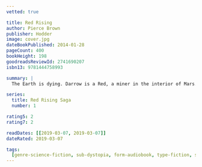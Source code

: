 ```yaml
---
vetted: true

title: Red Rising
author: Pierce Brown
publisher: Hodder
image: cover.jpg
dateBookPublished: 2014-01-28
pageCount: 400
bookHeight: 198
goodreadsReviewId: 2741690207
isbn13: 9781444758993

summary: |
  The Earth is dying. Darrow is a Red, a miner in the interior of Mars. His mission is to extract enough precious elements to one day tame the surface of the planet and allow humans to live on it. The Reds are humanity's last hope. Or so it appears, until the day Darrow discovers it's all a lie. That Mars has been habitable, and inhabited, for generations, by a class of people calling themselves the Golds. A class of people who look down on Darrow and his fellows as slave labour, to be exploited and worked to death without a second thought. Until the day that Darrow, with the help of a mysterious group of rebels, disguises himself as a Gold and infiltrates their command school, intent on taking down his oppressors from the inside. But the command school is a battlefield, and Darrow isn't the only student with an agenda.

series:
  title: Red Rising Saga
  number: 1

rating5: 2
rating7: 2

readDates: [[2019-03-07, 2019-03-07]]
dateRated: 2019-03-07

tags:
  [genre-science-fiction, sub-dystopia, form-audiobook, type-fiction, sub-space]
---
```

